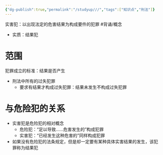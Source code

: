 ```yaml
---
{"dg-publish":true,"permalink":"/studyup///","tags":["知识点","刑法"]}
---
```


实害犯：以出现法定的危害结果为构成要件的犯罪 #背诵/概念 
- 实质：结果犯
# 范围
犯罪成立的标准：结果是否产生
- 刑法中所有的过失犯罪
	- 要求有结果才构成过失犯罪：结果未发生不构成过失犯罪
# 与危险犯的关系
- 实害犯是危险犯的相对概念
	- 危险犯：“足以导致……危害发生的”构成犯罪
	- 实害犯：“已经发生这种危害的”同样构成犯罪
- 如果没有危险犯的法条规定，但是却一定要有某种具体实害结果的发生，该犯罪称为结果犯

